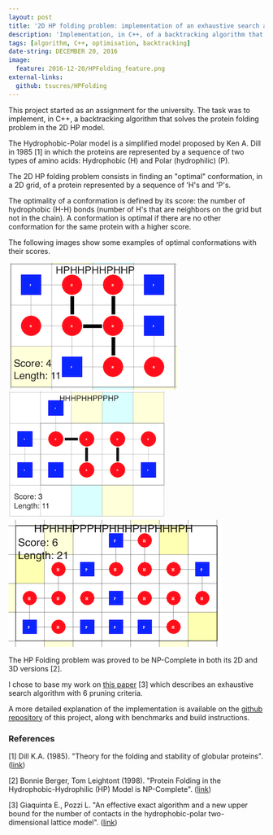 ```yaml
---
layout: post
title: '2D HP folding problem: implementation of an exhaustive search algorithm.'
description: 'Implementation, in C++, of a backtracking algorithm that finds an optimal conformation of a protein in the HP model.'
tags: [algorithm, C++, optimisation, backtracking]
date-string: DECEMBER 20, 2016
image:
  feature: 2016-12-20/HPFolding_feature.png
external-links:
  github: tsucres/HPFolding
---
```


This project started as an assignment for the university. The task was to implement, in C++, a backtracking algorithm that solves the protein folding problem in the 2D HP model. 

The Hydrophobic-Polar model is a simplified model proposed by Ken A. Dill in 1985 [1] in which the proteins are represented by a sequence of two types of amino acids: Hydrophobic (H) and Polar (hydrophilic) (P). 

The 2D HP folding problem consists in finding an "optimal" conformation, in a 2D grid, of a protein represented by a sequence of 'H's and 'P's. 

The optimality of a conformation is defined by its score: the number of hydrophobic (H-H) bonds (number of H's that are neighbors on the grid but not in the chain). A conformation is optimal if there are no other conformation for the same protein with a higher score.

The following images show some examples of optimal conformations with their scores.


![ex1](https://github.com/tsucres/HPFoldingProblem/raw/master/screenshots/ex1_mini.png)
![ex2](https://github.com/tsucres/HPFoldingProblem/raw/master/screenshots/ex2_mini.png)
![ex3](https://github.com/tsucres/HPFoldingProblem/raw/master/screenshots/ex3_mini.png)


The HP Folding problem was proved to be NP-Complete in both its 2D and 3D versions [2]. 


I chose to base my work on [this paper](https://www.ncbi.nlm.nih.gov/pubmed/23899013) [3] which describes an exhaustive search algorithm with 6 pruning criteria. 

A more detailed explanation of the implementation is available on the [github repository](https://www.github.com/tsucres/HPFolding) of this project, along with benchmarks and build instructions.




### References

[1] Dill K.A. (1985). "Theory for the folding and stability of globular proteins". ([link](https://www.ncbi.nlm.nih.gov/pubmed/3986190))

[2] Bonnie Berger, Tom Leightont (1998). "Protein Folding in the Hydrophobic-Hydrophilic (HP) Model is NP-Complete". ([link](https://www.ncbi.nlm.nih.gov/pubmed/9541869))

[3] Giaquinta E., Pozzi L. "An effective exact algorithm and a new upper bound for the number of contacts in the hydrophobic-polar two-dimensional lattice model". ([link](https://www.ncbi.nlm.nih.gov/pubmed/23899013))
 